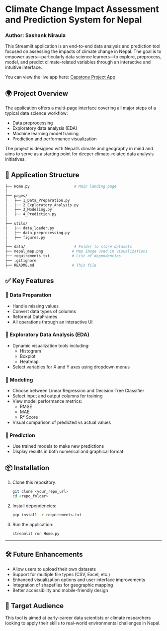 # Climate Change Impact Assessment and Prediction System for Nepal

### Author: Sashank Niraula

This Streamlit application is an end-to-end data analysis and prediction tool focused on assessing the impacts of climate change in Nepal. The goal is to empower users—particularly data science learners—to explore, preprocess, model, and predict climate-related variables through an interactive and intuitive interface.

You can view the live app here: [Capstone Project App](https://capstone-thehaudedai.streamlit.app/)
## 🌍 Project Overview

The application offers a multi-page interface covering all major steps of a typical data science workflow:

- Data preprocessing
- Exploratory data analysis (EDA)
- Machine learning model training
- Prediction and performance visualization

The project is designed with Nepal’s climate and geography in mind and aims to serve as a starting point for deeper climate-related data analysis initiatives.

## 🔧 Application Structure

```bash
├── Home.py                    # Main landing page
│
├── pages/
│   ├── 1_Data_Preparation.py
│   ├── 2_Exploratory_Analysis.py
│   ├── 3_Modeling.py
│   ├── 4_Prediction.py
│
├── utils/
│   ├── data_loader.py
│   ├── data_preprocessing.py
│   ├── figures.py
│
├── data/                      # Folder to store datasets
├── nepal_map.png             # Map image used in visualizations
├── requirements.txt          # List of dependencies
├── .gitignore
├── README.md                 # This file
```

## ✅ Key Features

### 🔹 Data Preparation

- Handle missing values
- Convert data types of columns
- Reformat DataFrames
- All operations through an interactive UI

### 🔹 Exploratory Data Analysis (EDA)

- Dynamic visualization tools including:
  - Histogram
  - Boxplot
  - Heatmap
- Select variables for X and Y axes using dropdown menus

### 🔹 Modeling

- Choose between Linear Regression and Decision Tree Classifier
- Select input and output columns for training
- View model performance metrics:
  - RMSE
  - MAE
  - R² Score
- Visual comparison of predicted vs actual values

### 🔹 Prediction

- Use trained models to make new predictions
- Display results in both numerical and graphical format

## 📦 Installation

1. Clone this repository:
   ```bash
   git clone <your_repo_url>
   cd <repo_folder>
   ```
2. Install dependencies:
   ```bash
   pip install -r requirements.txt
   ```
3. Run the application:
   ```bash
   streamlit run Home.py
   ```

---

## 🛠️ Future Enhancements

- Allow users to upload their own datasets
- Support for multiple file types (CSV, Excel, etc.)
- Enhanced visualization options and user interface improvements
- Integration of shapefiles for geographic mapping
- Better accessibility and mobile-friendly design

## 🎯 Target Audience

This tool is aimed at early-career data scientists or climate researchers looking to apply their skills to real-world environmental challenges in Nepal.

